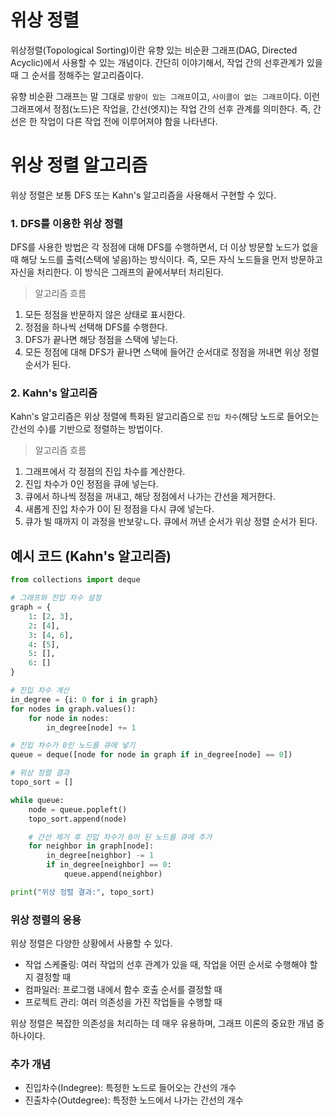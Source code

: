 # 위상 정렬

위상정렬(Topological Sorting)이란 유향 있는 비순환 그래프(DAG, Directed Acyclic)에서 사용할 수 있는 개념이다.
간단히 이야기해서, 작업 간의 선후관계가 있을 때 그 순서를 정해주는 알고리즘이다.

유향 비순환 그래프는 말 그대로 `방향이 있는 그래프`이고, `사이클이 없는 그래프`이다.
이런 그래프에서 정점(노드)은 작업을, 간선(엣지)는 작업 간의 선후 관계를 의미한다.
즉, 간선은 한 작업이 다른 작업 전에 이루어져야 함을 나타낸다.

# 위상 정렬 알고리즘

위상 정렬은 보통 DFS 또는 Kahn's 알고리즘을 사용해서 구현할 수 있다.

### 1. DFS를 이용한 위상 정렬

DFS를 사용한 방법은 각 정점에 대해 DFS를 수행하면서, 더 이상 방문할 노드가 없을 때 해당 노드를 출력(스택에 넣음)하는 방식이다.
즉, 모든 자식 노드들을 먼저 방문하고 자신을 처리한다.
이 방식은 그래프의 끝에서부터 처리된다.

> 알고리즘 흐름

1. 모든 정점을 반문하지 않은 상태로 표시한다.
2. 정점을 하나씩 선택해 DFS를 수행한다.
3. DFS가 끝나면 해당 정점을 스택에 넣는다.
4. 모든 정점에 대해 DFS가 끝나면 스택에 들어간 순서대로 정점을 꺼내면 위상 정렬 순서가 된다.

### 2. Kahn's 알고리즘

Kahn's 알고리즘은 위상 정렬에 특화된 알고리즘으로 `진입 차수`(해당 노드로 들어오는 간선의 수)를 기반으로 정렬하는 방법이다.

> 알고리즘 흐름

1. 그래프에서 각 정점의 진입 차수를 계산한다.
2. 진입 차수가 0인 정점을 큐에 넣는다.
3. 큐에서 하나씩 정점을 꺼내고, 해당 정점에서 나가는 간선을 제거한다.
4. 새롭게 진입 차수가 0이 된 정점을 다시 큐에 넣는다.
5. 큐가 빌 때까지 이 과정을 반보갛ㄴ다. 큐에서 꺼낸 순서가 위상 정렬 순서가 된다.

## 예시 코드 (Kahn's 알고리즘)

```python
from collections import deque

# 그래프와 진입 차수 설정
graph = {
    1: [2, 3],
    2: [4],
    3: [4, 6],
    4: [5],
    5: [],
    6: []
}

# 진입 차수 계산
in_degree = {i: 0 for i in graph}
for nodes in graph.values():
    for node in nodes:
        in_degree[node] += 1

# 진입 차수가 0인 노드를 큐에 넣기
queue = deque([node for node in graph if in_degree[node] == 0])

# 위상 정렬 결과
topo_sort = []

while queue:
    node = queue.popleft()
    topo_sort.append(node)

    # 간선 제거 후 진입 차수가 0이 된 노드를 큐에 추가
    for neighbor in graph[node]:
        in_degree[neighbor] -= 1
        if in_degree[neighbor] == 0:
            queue.append(neighbor)

print("위상 정렬 결과:", topo_sort)
```

### 위상 정렬의 응용

위상 정렬은 다양한 상황에서 사용할 수 있다.

- 작업 스케줄링: 여러 작업의 선후 관계가 있을 때, 작업을 어떤 순서로 수행해야 할지 결정할 때
- 컴파일러: 프로그램 내에서 함수 호출 순서를 결정할 때
- 프로젝트 관리: 여러 의존성을 가진 작업들을 수행할 때

위상 정렬은 복잡한 의존성을 처리하는 데 매우 유용하며, 그래프 이론의 중요한 개념 중 하나이다.

### 추가 개념

- 진입차수(Indegree): 특정한 노드로 들어오는 간선의 개수
- 진출차수(Outdegree): 특정한 노드에서 나가는 간선의 개수